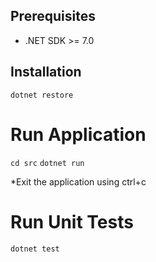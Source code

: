 ## Prerequisites
- .NET SDK >= 7.0

## Installation
`dotnet restore`

# Run Application
`cd src`
`dotnet run`

*Exit the application using ctrl+c

# Run Unit Tests
`dotnet test`